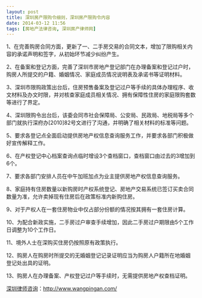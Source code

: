 ```yaml
---
layout: post
title: 深圳房产限购令细则，深圳房产限购令内容
date: 2014-03-12 11:56
tags: [房地产法律咨询, 深圳房产律师网]
---
```

1、在完善购房合同方面，更新了一、二手房交易的合同文本，增加了限购相关内容的承诺声明和签字，从初始环节减少纠纷产生。

2、在备案和登记方面，完善了深圳市房地产登记部门在办理备案和登记过户时，购房人所提交的户籍、婚姻情况、家庭成员情况说明表及承诺书等证明材料。

3、深圳市限购政策出台后，住房预售备案及登记过户等手续的具体办理程序、收文材料及办文时限，并对核查家庭成员相关情况、拥有保障性住房的家庭限购套数等进行了界定。

4、深圳限购令出台后，该委会同市社会保障局、公安局、民政局、地税局等多个部门就执行深府办[2010]82号文进行了沟通，并明确了相关材料的标准等问题。

5、要求各登记点全面启动提供房地产权信息查询服务工作，并要求各部门积极做好宣传解释工作。

6、在产权登记中心档案查询点临时增设3个查档窗口，查档窗口由过去的3增加到6个。

7、要求各部门安排人员在中午加班加点为业主提供房地产权信息查询服务。

8、家庭持有住房数量以新购房时产权系统登记、房地产交易系统已签订买卖合同数量为准，允许卖掉现有住房后在政策标准内新购住房。

9、对于产权人在一套住房物业中仅占部分份额的情况按其拥有一套住房计算。

10、为配合新政实施，二手房过户审查手续增加，因此二手房过户期限由5个工作日调整为10个工作日。

11、境外人士在深购买住房仍按照原有政策执行。

12、购房人在购房时所提交的无婚姻登记记录证明应当为购房人户籍所在地婚姻登记处出具的证明。

13、购房人在办理备案、产权登记过户等手续时，无需提供房地产权查档证明。

<a href="http://www.wangpingan.com/">深圳律师咨询</a>：<a href="http://www.wangpingan.com/">http://www.wangpingan.com/</a>

